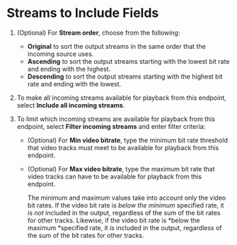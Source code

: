 # Streams to Include Fields<a name="endpoints-smooth-include-streams"></a>

1. \(Optional\) For **Stream order**, choose from the following:
   + **Original** to sort the output streams in the same order that the incoming source uses\.
   + **Ascending** to sort the output streams starting with the lowest bit rate and ending with the highest\.
   + **Descending** to sort the output streams starting with the highest bit rate and ending with the lowest\.

1. To make all incoming streams available for playback from this endpoint, select **Include all incoming streams**\.

1. To limit which incoming streams are available for playback from this endpoint, select **Filter incoming streams** and enter filter criteria:
   + \(Optional\) For **Min video bitrate**, type the minimum bit rate threshold that video tracks must meet to be available for playback from this endpoint\.
   + \(Optional\) For **Max video bitrate**, type the maximum bit rate that video tracks can have to be available for playback from this endpoint\.

     The minimum and maximum values take into account only the video bit rates\. If the video bit rate is *below the minimum* specified rate, it is *not* included in the output, regardless of the sum of the bit rates for other tracks\. Likewise, if the video bit rate is *below the maximum *specified rate, it *is* included in the output, regardless of the sum of the bit rates for other tracks\.